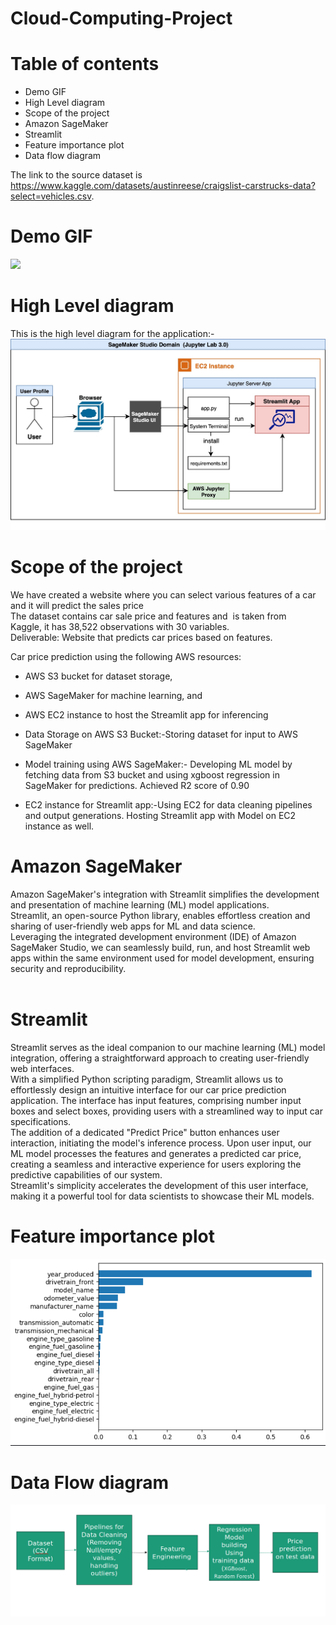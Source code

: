 # Cloud-Computing-Project

# Table of contents
- Demo GIF
- High Level diagram
- Scope of the project
- Amazon SageMaker
- Streamlit
- Feature importance plot
- Data flow diagram


The link to the source dataset is https://www.kaggle.com/datasets/austinreese/craigslist-carstrucks-data?select=vehicles.csv.
# Demo GIF

![](./Video/Cloud_Computing_Project.gif)

# High Level diagram

This is the high level diagram for the application:- 
![](./Images/hld.jpg)

# Scope of the project
We have created a website where you can select various features of a car and it will predict the sales price <br>
The dataset contains car sale price and features and  is taken from Kaggle, it has 38,522 observations with 30 variables. <br>
Deliverable: Website that predicts car prices based on features.<br>

Car price prediction using the following AWS resources:<br>
- AWS S3 bucket for dataset storage,<br>
- AWS SageMaker for machine learning, and <br>
- AWS EC2 instance to host the Streamlit app for inferencing <br>


- Data Storage on AWS S3 Bucket:-Storing dataset for input to AWS SageMaker <br>
- Model training using AWS SageMaker:- Developing ML model by fetching data from S3 bucket and using xgboost regression in SageMaker for predictions. Achieved R2 score of 0.90 <br>
- EC2 instance for Streamlit app:-Using EC2 for data cleaning pipelines and output generations. Hosting Streamlit app with Model on EC2 instance as well. <br>

# Amazon SageMaker
Amazon SageMaker's integration with Streamlit simplifies the development and presentation of machine learning (ML) model applications. <br>
Streamlit, an open-source Python library, enables effortless creation and sharing of user-friendly web apps for ML and data science. <br>
Leveraging the integrated development environment (IDE) of Amazon SageMaker Studio, we can seamlessly build, run, and host Streamlit web apps within the same environment used for model development, ensuring security and reproducibility. <br><br>

# Streamlit

Streamlit serves as the ideal companion to our machine learning (ML) model integration, offering a straightforward approach to creating user-friendly web interfaces. <br>
With a simplified Python scripting paradigm, Streamlit allows us to effortlessly design an intuitive interface for our car price prediction application. The interface has input features, comprising number input boxes and select boxes, providing users with a streamlined way to input car specifications. <br>
The addition of a dedicated "Predict Price" button enhances user interaction, initiating the model's inference process. Upon user input, our ML model processes the features and generates a predicted car price, creating a seamless and interactive experience for users exploring the predictive capabilities of our system. <br>
Streamlit's simplicity accelerates the development of this user interface, making it a powerful tool for data scientists to showcase their ML models.<br>


# Feature importance plot
![](./Images/feauture_importance_plot.png)


# Data Flow diagram
![](./Images/dfd.png)





